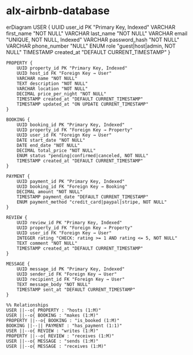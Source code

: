 # alx-airbnb-database
erDiagram
    USER {
        UUID user_id PK "Primary Key, Indexed"
        VARCHAR first_name "NOT NULL"
        VARCHAR last_name "NOT NULL"
        VARCHAR email "UNIQUE, NOT NULL, Indexed"
        VARCHAR password_hash "NOT NULL"
        VARCHAR phone_number "NULL"
        ENUM role "guest|host|admin, NOT NULL"
        TIMESTAMP created_at "DEFAULT CURRENT_TIMESTAMP"
    }

    PROPERTY {
        UUID property_id PK "Primary Key, Indexed"
        UUID host_id FK "Foreign Key → User"
        VARCHAR name "NOT NULL"
        TEXT description "NOT NULL"
        VARCHAR location "NOT NULL"
        DECIMAL price_per_night "NOT NULL"
        TIMESTAMP created_at "DEFAULT CURRENT_TIMESTAMP"
        TIMESTAMP updated_at "ON UPDATE CURRENT_TIMESTAMP"
    }

    BOOKING {
        UUID booking_id PK "Primary Key, Indexed"
        UUID property_id FK "Foreign Key → Property"
        UUID user_id FK "Foreign Key → User"
        DATE start_date "NOT NULL"
        DATE end_date "NOT NULL"
        DECIMAL total_price "NOT NULL"
        ENUM status "pending|confirmed|canceled, NOT NULL"
        TIMESTAMP created_at "DEFAULT CURRENT_TIMESTAMP"
    }

    PAYMENT {
        UUID payment_id PK "Primary Key, Indexed"
        UUID booking_id FK "Foreign Key → Booking"
        DECIMAL amount "NOT NULL"
        TIMESTAMP payment_date "DEFAULT CURRENT_TIMESTAMP"
        ENUM payment_method "credit_card|paypal|stripe, NOT NULL"
    }

    REVIEW {
        UUID review_id PK "Primary Key, Indexed"
        UUID property_id FK "Foreign Key → Property"
        UUID user_id FK "Foreign Key → User"
        INTEGER rating "CHECK: rating >= 1 AND rating <= 5, NOT NULL"
        TEXT comment "NOT NULL"
        TIMESTAMP created_at "DEFAULT CURRENT_TIMESTAMP"
    }

    MESSAGE {
        UUID message_id PK "Primary Key, Indexed"
        UUID sender_id FK "Foreign Key → User"
        UUID recipient_id FK "Foreign Key → User"
        TEXT message_body "NOT NULL"
        TIMESTAMP sent_at "DEFAULT CURRENT_TIMESTAMP"
    }

    %% Relationships
    USER ||--o{ PROPERTY : "hosts (1:M)"
    USER ||--o{ BOOKING : "makes (1:M)"
    PROPERTY ||--o{ BOOKING : "is_booked (1:M)"
    BOOKING ||--|| PAYMENT : "has_payment (1:1)"
    USER ||--o{ REVIEW : "writes (1:M)"
    PROPERTY ||--o{ REVIEW : "receives (1:M)"
    USER ||--o{ MESSAGE : "sends (1:M)"
    USER ||--o{ MESSAGE : "receives (1:M)"
